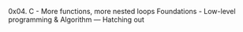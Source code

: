 0x04. C - More functions, more nested loops
 Foundations - Low-level programming & Algorithm ― Hatching out